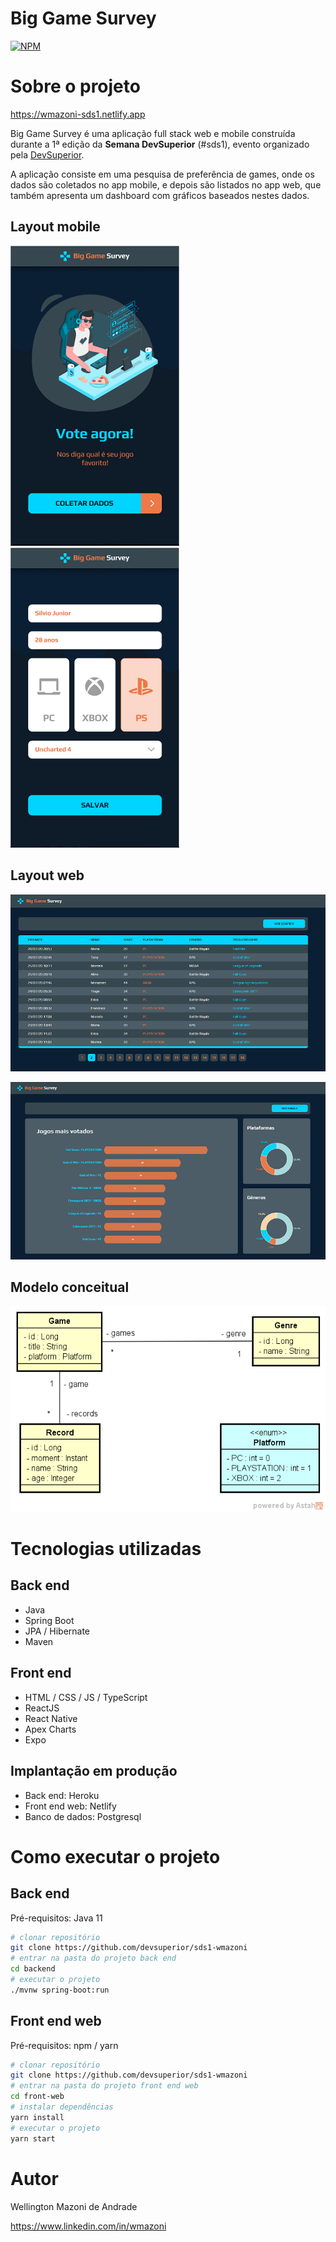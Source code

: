 # Big Game Survey 
[![NPM](https://img.shields.io/npm/l/react)](https://github.com/neliocursos/exemplo-readme/blob/main/LICENSE) 

# Sobre o projeto

https://wmazoni-sds1.netlify.app

Big Game Survey é uma aplicação full stack web e mobile construída durante a 1ª edição da **Semana DevSuperior** (#sds1), evento organizado pela [DevSuperior](https://devsuperior.com "Site da DevSuperior").

A aplicação consiste em uma pesquisa de preferência de games, onde os dados são coletados no app mobile, e depois são listados no app web, que também apresenta um dashboard com gráficos baseados nestes dados.

## Layout mobile
![Mobile 1](https://github.com/acenelio/assets/raw/main/sds1/mobile1.png) ![Mobile 2](https://github.com/acenelio/assets/raw/main/sds1/mobile2.png)

## Layout web
![Web 1](https://github.com/acenelio/assets/raw/main/sds1/web1.png)

![Web 2](https://github.com/acenelio/assets/raw/main/sds1/web2.png)

## Modelo conceitual
![Modelo Conceitual](https://github.com/acenelio/assets/raw/main/sds1/modelo-conceitual.png)

# Tecnologias utilizadas
## Back end
- Java
- Spring Boot
- JPA / Hibernate
- Maven
## Front end
- HTML / CSS / JS / TypeScript
- ReactJS
- React Native
- Apex Charts
- Expo
## Implantação em produção
- Back end: Heroku
- Front end web: Netlify
- Banco de dados: Postgresql

# Como executar o projeto

## Back end
Pré-requisitos: Java 11

```bash
# clonar repositório
git clone https://github.com/devsuperior/sds1-wmazoni
# entrar na pasta do projeto back end
cd backend
# executar o projeto
./mvnw spring-boot:run
```

## Front end web
Pré-requisitos: npm / yarn

```bash
# clonar repositório
git clone https://github.com/devsuperior/sds1-wmazoni
# entrar na pasta do projeto front end web
cd front-web
# instalar dependências
yarn install
# executar o projeto
yarn start
```

# Autor

Wellington Mazoni de Andrade

https://www.linkedin.com/in/wmazoni
